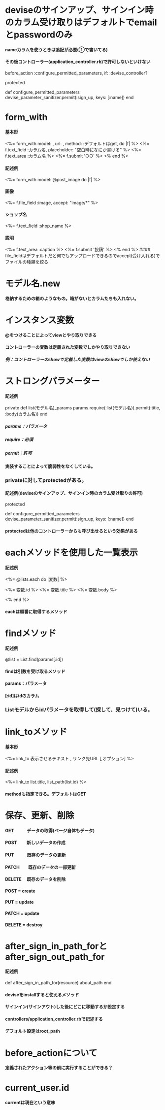 # deviseのサインアップ、サインイン時のカラム受け取りはデフォルトでemailとpasswordのみ
#### nameカラムを使うときは追記が必要(①で書いてる)
#### その後コントローラー(application_controller.rb)で許可しないといけない
before_action :configure_permitted_parameters, if: :devise_controller?

  protected

  def configure_permitted_parameters
    devise_parameter_sanitizer.permit(:sign_up, keys: [:name])
  end

# form_with
#### 基本形
<%= form_with model: , url: , method: :デフォルトはget, do |f| %>
  <%= f.text_field :カラム名, placeholder: "空白時になにか書ける" %>
  <%= f.text_area :カラム名 %>
  <%= f.submit '○○' %>
<% end %>
#### 記述例
<%= form_with model: @post_image do |f| %>
  <h4>画像</h4>
    <%= f.file_field :image, accept: "image/*" %>
  <h4>ショップ名</h4>
    <%= f.text_field :shop_name %>
  <h4>説明</h4>
    <%= f.text_area :caption %>
  <%= f.submit '投稿' %>
<% end %>
#### file_fieldはデフォルトだと何でもアップロードできるのでaccept(受け入れる)でファイルの種類を絞る

# モデル名.new
#### 格納するための箱のようなもの。箱がないとカラムたちも入れない。

# インスタンス変数
#### @をつけることによってviewとやり取りできる
#### コントローラーの変数は定義された変数でしかやり取りできない
##### 例：コントローラーのshowで定義した変数はviewのshowでしか使えない

# ストロングパラメーター
#### 記述例
private
  def list(モデル名)_params
    params.require(:list(モデル名)).permit(:title, :body(カラム名))
  end

##### params：パラメータ
##### require：必須
##### permit：許可

#### 実装することによって脆弱性をなくしている。
### privateに対してprotectedがある。
#### 記述例(deviseのサインアップ、サインイン時のカラム受け取りの許可)
protected

def configure_permitted_parameters
  devise_parameter_sanitizer.permit(:sign_up, keys: [:name])
end

#### protectedは他のコントローラーからも呼び出せるという効果がある

# eachメソッドを使用した一覧表示
#### 記述例
<%= @lists.each do |変数| %>

  <%= 変数.id %>
  <%= 変数.title %>
  <%= 変数.body %>

<% end %>

#### eachは順番に取得するメソッド

# findメソッド
#### 記述例
@list = List.find(params[:id])

#### findは引数を受け取るメソッド
#### params：パラメータ
#### [:id]はidのカラム
### Listモデルからidパラメータを取得して(探して、見つけて)いる。

# link_toメソッド
#### 基本形
<%= link_to 表示させるテキスト , リンク先URL [,オプション] %>
#### 記述例
<%= link_to list.title, list_path(list.id) %>
#### methodも指定できる。デフォルトはGET

# 保存、更新、削除
#### GET　　　データの取得(ページ自体もデータ)
#### POST　　 新しいデータの作成
#### PUT　　　既存のデータの更新
#### PATCH　　既存のデータの一部更新
#### DELETE	　既存のデータを削除

#### POST   = create
#### PUT    = update
#### PATCH  = update
#### DELETE = destroy

# after_sign_in_path_forとafter_sign_out_path_for
#### 記述例
def after_sign_in_path_for(resource)
  about_path
end

#### deviseをinstallすると使えるメソッド
#### サインイン(サインアウト)した後にどこに移動するか設定する
#### controllers/application_controller.rbで記述する
#### デフォルト設定はroot_path

# before_actionについて
#### 定義されたアクション等の前に実行することができる？

# current_user.id
#### currentは現在という意味

